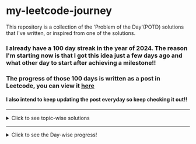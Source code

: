 # my-leetcode-journey
This repository is a collection of the 'Problem of the Day'(POTD) solutions that I've written, or inspired from one of the solutions.

### I already have a 100 day streak in the year of 2024. The reason I'm starting now is that I got this idea just a few days ago and what other day to start after achieving a milestone!!
### The progress of those 100 days is written as a post in Leetcode, you can view it [here](https://leetcode.com/discuss/general-discussion/4658085/To-get-the-Leetcode-Laptop-sleeve.)

#### I also intend to keep updating the post everyday so keep checking it out!!

---

<details>
  <summary>Click to see topic-wise solutions</summary>
  <p>

  - [Array](Topics/Array.md)
  - [Back Tracking](Topics/Back-Tracking.md)
  - [Binary Tree](Topics/Binary-Tree.md)
  - [Binary Search](Topics/Binary-Search.md)
  - [Bit Manipulation](Topics/Bit-Manipulation.md)
  - [Bitmask](Topics/Bitmask.md)
  - [Breadth First Search](Topics/Breadth-First-Search.md)
  - [Combinatorics](Topics/Combinatorics.md)
  - [Depth First Search](Topics/Depth-First-Search.md)
  - [Enumeration](Topics/Enumeration.md)
  - [Graph](Topics/Graph.md)
  - [Greedy](Topics/Greedy.md)
  - [Hash Table](Topics/Hash-Table.md)
  - [Heap](Topics/Heap.md)
  - [Linked List](Topics/Linked-List.md)
  - [Math](Topics/Math.md)
  - [Matrix](Topics/Matrix.md)
  - [Monotonic Stack](Topics/Monotonic%20Stack.md)
  - [Prefix Sum](Topics/Prefix-Sum.md)
  - [Priority Queue](Topics/Priority-Queue.md)
  - [Queue](Topics/Queue.md)
  - [Simulation](Topics/Simulation.md)
  - [Sliding Window](Topics/Sliding-Window.md)
  - [Sorting](Topics/Sorting.md)
  - [Stack](Topics/Stack.md)
  - [String](Topics/String.md)
  - [Tree](Topics/Two-Pointers.md)
  - [Trie](Topics/Trie.md)
  - [Two Pointers](Topics/Two-Pointers.md)
  - [Topological-Sort](Topics/Topological-Sort.md)
  - [Union-Find](Topics/Union-Find.md)

  </p>
</details>

---
<details>
  <summary>Click to see the Day-wise progress!</summary>
  <p>
  <details>
  <summary>2024</summary>
  <p>
  <details>
  <summary>April</summary>
  <p>

- Day 101: 
  - Problem: [1700. Number of Students Unable to Eat Lunch (Easy)](https://leetcode.com/problems/number-of-students-unable-to-eat-lunch/description/)
  - Solution: [cpp solution](Year/2024/April/1700_Number_of_Students_Unable_to_Eat_Lunch_(Easy).cpp)
  - Topics: Array, Stack, Queue, Simulation

- Day 102:
  - Problem: [2073 Time needed to buy tickets (Easy)](https://leetcode.com/problems/time-needed-to-buy-tickets/)
  - Solution: [cpp solution](Year/2024/April/2073_Time_Needed_to_buy_tickets_(Easy).cpp)
  - Topics: Array, Queue, Simulation
  
- Day 103:
  - Problem: [950. Reveal Cards In Increasing Order (Medium)](https://leetcode.com/problems/reveal-cards-in-increasing-order/description/)
  - Solution: [cpp solution](Year/2024/April/950_Reveal_Cards_In_Increasing_Order_(Medium).cpp)
  - Topics: Array, Queue, Sorting, Simulation

- Day 104:
  - Problem: [402. Remove K Digits (Medium)](https://leetcode.com/problems/remove-k-digits/description/)
  - Solution: [cpp solution](Year/2024/April/402_Remove_K_Digits_(Medium).cpp)
  - Topics: String, Stack, Greedy, Monotonic-Stack

- Day 105:
  - Problem: [85. Maximal Rectangle (Hard)](https://leetcode.com/problems/maximal-rectangle/?envType=daily-question&envId=2024-04-13)
  - Solution: [cpp solution](Year/2024/April/85_Maximal_Rectangle_(Hard).cpp)
  - Topics: Array, Dynamic-Programming, Stack, Matrix, Monotonic-Stack

- Day 106:
  - Problem: [404. Sum of Left Leaves (Easy)](https://leetcode.com/problems/sum-of-left-leaves/description/)
  - Solution: [cpp solution](Year/2024/April/404_Sum_Of_Left_Leaves_(Easy).cpp)
  - Topics: Tree, Depth-First-Search, Breadth-First-Search, Binary-Tree

- Day 107:
  - Problem: [129. Sum Root to Leaf Nodes (Medium)](https://leetcode.com/problems/sum-root-to-leaf-numbers/description/)
  - Solution: [cpp solution](Year/2024/April/129_Sum_Root_to_Leaf_Node_(Medium).cpp)
  - Topics: Tree, Depth-First-Search, Binary-Tree

- Day 108:
  - Problem: [623. Add one Row to the Tree (Medium)](https://leetcode.com/problems/add-one-row-to-tree/description/)
  - Solution: [cpp solution](Year/2024/April/623_Add_One_Row_To_Tree_(Medium).cpp)
  - Topics: Tree, Depth-First-Search, Breadth-First-Search, Binary-Tree

- Day 109:
  - Problem: [988 Smallest String From Leaf (Medium)](https://leetcode.com/problems/smallest-string-starting-from-leaf/)
  - Solution: [cpp solution](Year/2024/April/988_Smallest_String_From_Leaf_(Medium).cpp)
  - Topics: String, Tree, Depth-First-Search, Binary-Tree

- Day 110:
  - Problem: [456 Island Perimeter (Easy)](https://leetcode.com/problems/island-perimeter/description/)
  - Solution: [cpp solution](Year/2024/April/456_Island_Perimeter_(Easy).cpp)
  - Topics: Array, Matrix, Depth-First-Search, Breadth-First-Search

- Day 111:
  - Problem: [200 Count Islands (Medium)](https://leetcode.com/problems/number-of-islands/description/)
  - Solution: [cpp solution](Year/2024/April/200_Count_Islands_(Medium).cpp)
  - Topics: Array, Depth-First-Search, Breadth-First-Search, Matrix, Union-Find

- Day 112:
  - Problem: [1992 Find all groups of FarmLand (Medium)](https://leetcode.com/problems/find-all-groups-of-farmland/description/)
  - Solution: [cpp solution](Year/2024/April/1992_Find_All_Groups_Of_FarmLand_(Medium).cpp)
  - Topics: Array, Matrix, Depth-First-Search, Breadth-First-Search

- Day 113:
  - Problem: [1971 Find if path exists in Graph (Easy)](https://leetcode.com/problems/find-if-path-exists-in-graph/)
  - Solution: [cpp solution](Year/2024/April/1971_Find_If_Path_Exists_In_Graph_(Easy).cpp)
  - Topics: Graph, Union-Find, Depth-First-Search, Breadth-First-Search

- Day 114:
  - Problem: [152 Maximum Product Subarray (Medium)](https://leetcode.com/problems/maximum-product-subarray/description/)
  - Solution: [cpp solution](Year/2024/April/152_Maximum_Product_Subarray_(Medium).cpp)
  - Topics: Array, Dynamic-Programming

- Day 115:
  - Problem: [310 Minimum Height Trees (Medium)](https://leetcode.com/problems/minimum-height-trees/description/)
  - Solution: [cpp solution](Year/2024/April/310_Minimum_Height_Trees_(Medium).cpp)
  - Topics: Graph, Depth-First-Search, Breadth-First-Search, Topological-Sort

- Day 116:
  - Problem: [1137 Nth Tribonacci Number (Easy)](https://leetcode.com/problems/n-th-tribonacci-number/)
  - Solution: [cpp solution](Year/2024/April/1137_Nth_Tribonacci_Number_(Easy).cpp)
  - Topics: Math, Dynamic-Programming, Memoization

- Day 117:
  - Problem: [2370 Longest Ideal Subsequence (Medium)](https://leetcode.com/problems/longest-ideal-subsequence/)
  - Solution: [cpp solution](Year/2024/April/2370_Longest_Ideal_Subsequence_(Medium).cpp)
  - Topics: String, Hash-Table, Dynamic-Programming

- Day 118:
  - Problem: [1289 Minimum Falling Path Sum II (Hard)](https://leetcode.com/problems/minimum-falling-path-sum-ii/)
  - Solution: [cpp solution](Year/2024/April/1289_Minimum_Falling_Path_Sum_II_(Hard).cpp)
  - Topics: Array, Dynamic-Programming, Matrix

- Day 119:
  - Problem: [514 Freedom Trail (Hard)](https://leetcode.com/problems/freedom-trail/description/)
  - Solution: [cpp solution](Year/2024/April/514_Freedom_Trail_(Hard).cpp)
  - Topics: String, Dynamic-Programming, Breadth-First-Search, Depth-First-Search

- Day 120:
  - Problem: [834 Sum of Distances in Tree (Hard)](https://leetcode.com/problems/sum-of-distances-in-tree/description/)
  - Solution: [cpp solution](Year/2024/April/834_Sum_of_Distances_in_Tree_(Hard).cpp)
  - Topics: Graph, Tree, Dynamic-Programming, Tree

- Day 121:
  - Problem: [2997 Minimum Number of Operations to Make Array XOR Equal to K (Medium)](https://leetcode.com/problems/minimum-number-of-operations-to-make-array-xor-equal-to-k/description/)
  - Solution: [cpp solution](Year/2024/April/2997_Minimum_Number_Of_Operations_To_Make_Array_XOR_Equal_to_K_(Medium).cpp)
  - Topics: Array, Bit-Manipulation

- Day 122:
  - Problem: [1915 Number of Wonderful Substrings (Medium)](https://leetcode.com/problems/number-of-wonderful-substrings/description/)
  - Solution: [cpp solution](Year/2024/April/1915_Number_Of_Wonderful_Substrings_(Medium).cpp)
  - Topics: Bit-Manipulation, Prefix-Sum, Hash-Table, String

  </p>
  </details>

  <details>
  <summary>May</summary>
  <p>

  - Day 123:
    - Problem: [2000 Reverse Prefix Of Word (Easy)](https://leetcode.com/problems/reverse-prefix-of-word/description/)
    - Solution: [cpp solution](Year/2024/May/2000_Reverse_Prefix_Of_Word_(Easy).cpp)
    - Topics: String, Two-Pointers

  - Day 124:
    - Problem: [2441 Largest Positive Integer that exists with its negative (Easy)](https://leetcode.com/problems/largest-positive-integer-that-exists-with-its-negative/description/)
    - Solution: [cpp solution](Year/2024/May/2441_Largest_Positive_Integer_That_Exists_With_Its_Negative_(Easy).cpp)
    - Topics: Array, Hash-Table, Two-Pointers, Sorting

  - Day 125:
    - Problem: [165 Compare Version Numbers (Medium)](https://leetcode.com/problems/compare-version-numbers/)
    - Solution: [cpp solution](Year/2024/May/165_Compare_Version_Numbers_(Medium).cpp)
    - Topics: String, Two-Pointers

  - Day 126:
    - Problem: [881 Boats to save people (Medium)](https://leetcode.com/problems/boats-to-save-people/description/)
    - Solution: [cpp solution](Year/2024/May/881_Boats_to_save_people_(Medium).cpp)
    - Topics: Sorting, Greedy, Array, Two-Pointers

  - Day 127:
    - Problem: [237 Delete Node in a Linked List [Medium]](https://leetcode.com/problems/delete-node-in-a-linked-list/description/)
    - Solution: [cpp solution](Year/2024/May/237_Delete_Node_In_A_Linked_List_(Medium).cpp)
    - Topics: Linked-List

  - Day 128:
    - Problem: [2487 Remove Nodes From Linked List [Medium]](https://leetcode.com/problems/remove-nodes-from-linked-list/)
    - Solution: [cpp solution](Year/2024/May/2487_Remove_Nodes_From_Linked_List_(Medium).cpp)
    - Topics: Linked-List, Stack, Recursion, Monotonic-Stack

  - Day 129:
    - Problem: [2816 Double a Number Represented as a Linked List (Medium)](https://leetcode.com/problems/double-a-number-represented-as-a-linked-list/description/)
    - Solution: [cpp solution](Year/2024/May/2816_Double_A_Number_As_A_Linked_List_(Medium).cpp)
    - Topics: Linked-List, Math, Stack

  - Day 130:
    - Problem: [506 Relative Ranks (Easy)](https://leetcode.com/problems/relative-ranks/description/)
    - Solution: [cpp solution](Year/2024/May/506_Relative_Ranks_(Easy).cpp)
    - Topics: Array, Sorting, Heap, Priority-Queue

  - Day 131:
    - Problem: [3075 Maximize Happiness of Selected Children (Medium)](https://leetcode.com/problems/maximize-happiness-of-selected-children/)
    - Solution: [cpp solution](Year/2024/May/3075_Maximize_Happiness_Of_Selected_Children_(Medium).cpp)
    - Topics: Array, Greedy, Sorting

  - Day 132:
    - Problem: [786 Kth Smallest Prime Fraction (Medium)](https://leetcode.com/problems/k-th-smallest-prime-fraction/description/)
    - Solution: [cpp solution](Year/2024/May/786_Kth_Smallest_Prime_Fraction_(Medium).cpp)
    - Topics: Array, Two-Pointers, Binary-Search, Sorting, Heap, Priority-Queue

  - Day 133:
    - Problem: [857 Minimum Cost to hire K workers (Hard)](https://leetcode.com/problems/minimum-cost-to-hire-k-workers/)
    - Solution: [cpp solution](Year/2024/May/857_Minimum_Cost_to_hire_K_Workers_(Hard).cpp)
    - Topics: Array, Greedy, Sorting, Heap, Priority-Queue

  - Day 134:
    - Problem: [2373 Largest Local Values in a Matrix (Easy)](https://leetcode.com/problems/largest-local-values-in-a-matrix/description/)
    - Solution: [cpp solution](Year/2024/May/2373_Largest_Local_Values_in_a_Matrix_(Easy).cpp)
    - Topics: Array, Matrix

  - Day 135(copied):
    - Problem: [861 Score After Flipping the Matrix (Medium)](https://leetcode.com/problems/score-after-flipping-matrix/description/)
    - Solution: [cpp solution](Year/2024/May/861_Score_After_Flipping_The_Matrix_(Medium).cpp)
    - Topics: Array, Greedy, Matrix, Bit-Manipulation

  - Day 136(copied):
    - Problem: [1219 Path with Maximum Gold (Medium)](https://leetcode.com/problems/path-with-maximum-gold/description/)
    - Solution: [cpp solution](Year/2024/May/1219_Path_with_Maximum_Gold_(Medium).cpp)
    - Topics: Array, Matrix, Back-Tracking

  - Day 137(copied):
    - Problem: [2812 Find the safest path in a grid (Medium)](https://leetcode.com/problems/find-the-safest-path-in-a-grid/description/)
    - Solution: [cpp solution](Year/2024/May/2812_Find_the_safest_path_in_a_grid_(Medium).cpp)
    - Topics: Array, Matrix, Binary-Search, Union-Find, Breadth-First-Search

  - Day 138:
    - Problem: [2331 Evaluate Boolean Binary Tree (Easy)](https://leetcode.com/problems/evaluate-boolean-binary-tree/description/)
    - Solution: [cpp solution](Year/2024/May/2331_Evaluate_Boolean_Binary_Tree_(Easy).cpp)
    - Topics: Tree, Binary-Tree, Depth-First-Search

  - Day 139:
    - Problem: [1325 Delete Leaves with a Given Value (Medium)](https://leetcode.com/problems/delete-leaves-with-a-given-value/description/)
    - Solution: [cpp solution](Year/2024/May/1325_Delete_Leaves_with_a_Given_Value_(Medium).cpp)
    - Topics: Tree, Binary-Tree, Depth-First-Search

  - Day 140:
    - Problem: [979 Distribute Coins in a Binary Tree (Medium)](https://leetcode.com/problems/distribute-coins-in-binary-tree/)
    - Solution: [cpp solution](Year/2024/May/979_Distribute_Coins_in_a_binary_tree_(Medium).cpp)
    - Topics: Tree, Binary-Tree, Depth-First-Search

  - Day 141:
    - Problem: [3068 Find the maximum sum of Node Values (Hard)](https://leetcode.com/problems/find-the-maximum-sum-of-node-values/)
    - Solution: [cpp solution](Year/2024/May/3068_Find_the_maximum_sum_of_Node_Values_(Hard).cpp)
    - Topics: Array, Greedy, Tree, Sorting, Dynamic-Programming, Bit-Manipulation

  - Day 142:
    - Problem: [1863 Sum of all Subset XOR Totals (Easy)](https://leetcode.com/problems/sum-of-all-subset-xor-totals/)
    - Solution: [cpp solution](Year/2024/May/1863_Sum_of_all_subset_XOR_totals_(Easy).cpp)
    - Topics: Array, Math, Back-Tracking, Bit-Manipulation, Combinatorics, Enumeration

  - Day 143:
    - Problem: [78 Subsets (Medium)](https://leetcode.com/problems/subsets/description/)
    - Solution: [cpp solution](Year/2024/May/78_Subsets_(Medium).cpp)
    - Topics: Array, Back-Tracking, Bit-Manipulation

  - Day 144:
    - Problem: [131 Palindrome Partitioning (Medium)](https://leetcode.com/problems/palindrome-partitioning/description/)
    - Solution: [cpp solution](Year/2024/May/131_Palindrome_Partitioning_(Medium).cpp)
    - Topics: String, Dynamic-Programming, Sorting

  - Day 145:
    - Problem: [2597 The Number of Beautiful Subsets (Medium)](https://leetcode.com/problems/the-number-of-beautiful-subsets/description/)
    - Solution: [cpp solution](Year/2024/May/2597_Number_of_Beautiful_Subsets_(Medium).cpp)
    - Topics: Array, Back-Tracking, Sorting, Dynamic-Programming

  - Day 146:
    - Problem: [1255 Maximum Score Words formed by Letters (Hard)](https://leetcode.com/problems/maximum-score-words-formed-by-letters/description/)
    - Solution: [cpp solution](Year/2024/May/1255_Maximum_Score_Words_Formed_By_Letters_(Hard).cpp)
    - Topics: Array, String, Bit-Manipulation, Bitmask, Back-Tracking, Dynamic-Programming

  - Day 147:
    - Problem: [140 Word Break II (Hard)](https://leetcode.com/problems/word-break-ii/description/)
    - Solution: [cpp solution](Year/2024/May/140_Word_Break_II_(Hard).cpp)
    - Topics: Array, String, Trie, Memoization, Hash-Table, Back-Tracking, Dynamic-Programming

  - Day 148:
    - Problem: [552 Student Attendance Record II (Hard)](https://leetcode.com/problems/student-attendance-record-ii/)
    - Solution: [cpp solution](Year/2024/May/552_Student_Attendance_II_(Hard).cpp)
    - Topics: Dynamic-Programming
  
  - Day 149:
    - Problem: [1608 Special Elements with X Elements greater than or equal X (Easy)](https://leetcode.com/problems/special-array-with-x-elements-greater-than-or-equal-x/description/)
    - Solution: [cpp solution](Year/2024/May/1608_Special_Elements_with_X_Elements_greater_than_or_equal_X_(Easy).cpp)
    - Topics: Array, Sorting, Binary-Search

  - Day 150:
    - Problem: [1208 Get Equal Substrings within Budget (Medium)](https://leetcode.com/problems/get-equal-substrings-within-budget/description/)
    - Solution: [cpp solution](Year/2024/May/1208_Get_Equal_Substrings_within_Budget_(Medium).cpp)
    - Topics: String, Prefix-Sum, Sliding-Window, Binary-Search

  - Day 151:
    - Problem: [1404 Number of Steps to reduce a Number in Binary Representation to One (Medium)](https://leetcode.com/problems/number-of-steps-to-reduce-a-number-in-binary-representation-to-one/description/)
    - Solution: [cpp solution](Year/2024/May/1404_Number_of_Steps_to_reduce_a_number_in_binary_representation_to_one_(Medium).cpp)
    - Topics: String, Bit-Manipulation

  - Day 152:
    - Problem: [1442 Count Triplets that can form Two Arrays of Equal XOR (Medium)](https://leetcode.com/problems/count-triplets-that-can-form-two-arrays-of-equal-xor/)
    - Solution: [cpp solution](Year/2024/May/1442_Count_Triplets_that_can_form_Two_Arrays_of_Equal_XOR_(Medium).cpp)
    - Topics: Array, Math, Prefix-Sum, Hash-Table, Bit-Manipulation

  - Day 153:
    - Problem: [260 Single Number III (Medium)](https://leetcode.com/problems/single-number-iii/description/)
    - Solution: [cpp solution](Year/2024/May/260_Single_number_III_(Medium).cpp)
    - Topics: Array, Bit-Manipulation

  </p>
  </details>
  
  <details>
  <summary>June</summary>
  <p>

  - Day 154:
    - Problem: [3110 Score of a String (Easy)](https://leetcode.com/problems/score-of-a-string/description/)
    - Solution: [cpp solution](Year/2024/June/3110_Score_of_a_String_(Easy).cpp)
    - Topics: String

  - Day 155:
    - Problem: [344 Reverse String (Easy)](https://leetcode.com/problems/reverse-string/description/)
    - Solution: [cpp solution](Year/2024/June/344_Reverse_String_(Easy).cpp)
    - Topics: String, Two-Pointers

  - Day 156:
    - Problem: [2486 Append Character to String to make Subsequence (Medium)](https://leetcode.com/problems/append-characters-to-string-to-make-subsequence/description/)
    - Solution: [cpp solution](Year/2024/June/2486_Append_Characters_to_make_String_Subsequence_(Medium).cpp)
    - Topics: String, Greedy, Two-Pointers

  - Day 157:
    - Problem: [409 Longest Palindrome (Easy)](https://leetcode.com/problems/longest-palindrome/description/)
    - Solution: [cpp solution](Year/2024/June/409_Longest_Palindrome_(Easy).cpp)
    - Topics: String, Greedy, Hash-Table

  - Day 158:
    - Problem: [1002 Find Common Characters (Easy)](https://leetcode.com/problems/find-common-characters/)
    - Solution: [cpp solution](Year/2024/June/1002_Find_Common_Characters_(Easy).cpp)
    - Topics: String, Array, Hash-Table

  </p>
  </details>
  </p>
  </details>
  </p>
</details>